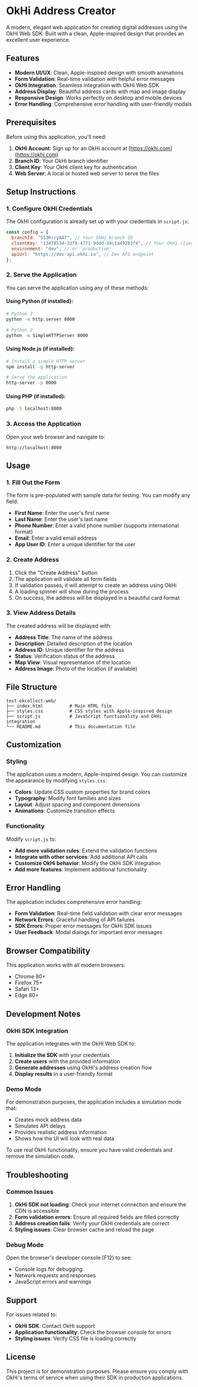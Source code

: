 # OkHi Address Creator

A modern, elegant web application for creating digital addresses using the OkHi Web SDK. Built with a clean, Apple-inspired design that provides an excellent user experience.

## Features

- **Modern UI/UX**: Clean, Apple-inspired design with smooth animations
- **Form Validation**: Real-time validation with helpful error messages
- **OkHi Integration**: Seamless integration with OkHi Web SDK
- **Address Display**: Beautiful address cards with map and image display
- **Responsive Design**: Works perfectly on desktop and mobile devices
- **Error Handling**: Comprehensive error handling with user-friendly modals

## Prerequisites

Before using this application, you'll need:

1. **OkHi Account**: Sign up for an OkHi account at [https://okhi.com](https://okhi.com)
2. **Branch ID**: Your OkHi branch identifier
3. **Client Key**: Your OkHi client key for authentication
4. **Web Server**: A local or hosted web server to serve the files

## Setup Instructions

### 1. Configure OkHi Credentials

The OkHi configuration is already set up with your credentials in `script.js`:

```javascript
const config = {
  branchId: "SS3RrryAAT", // Your OkHi branch ID
  clientKey: "13478534-2df8-4771-9ddd-34c1a49283f4", // Your OkHi client key
  environment: "dev", // or 'production'
  apiUrl: "https://dev-api.okhi.io", // Dev API endpoint
};
```

### 2. Serve the Application

You can serve the application using any of these methods:

#### Using Python (if installed):

```bash
# Python 3
python -m http.server 8000

# Python 2
python -m SimpleHTTPServer 8000
```

#### Using Node.js (if installed):

```bash
# Install a simple HTTP server
npm install -g http-server

# Serve the application
http-server -p 8000
```

#### Using PHP (if installed):

```bash
php -S localhost:8000
```

### 3. Access the Application

Open your web browser and navigate to:

```
http://localhost:8000
```

## Usage

### 1. Fill Out the Form

The form is pre-populated with sample data for testing. You can modify any field:

- **First Name**: Enter the user's first name
- **Last Name**: Enter the user's last name
- **Phone Number**: Enter a valid phone number (supports international format)
- **Email**: Enter a valid email address
- **App User ID**: Enter a unique identifier for the user

### 2. Create Address

1. Click the "Create Address" button
2. The application will validate all form fields
3. If validation passes, it will attempt to create an address using OkHi
4. A loading spinner will show during the process
5. On success, the address will be displayed in a beautiful card format

### 3. View Address Details

The created address will be displayed with:

- **Address Title**: The name of the address
- **Description**: Detailed description of the location
- **Address ID**: Unique identifier for the address
- **Status**: Verification status of the address
- **Map View**: Visual representation of the location
- **Address Image**: Photo of the location (if available)

## File Structure

```
test-okcollect-web/
├── index.html          # Main HTML file
├── styles.css          # CSS styles with Apple-inspired design
├── script.js           # JavaScript functionality and OkHi integration
└── README.md           # This documentation file
```

## Customization

### Styling

The application uses a modern, Apple-inspired design. You can customize the appearance by modifying `styles.css`:

- **Colors**: Update CSS custom properties for brand colors
- **Typography**: Modify font families and sizes
- **Layout**: Adjust spacing and component dimensions
- **Animations**: Customize transition effects

### Functionality

Modify `script.js` to:

- **Add more validation rules**: Extend the validation functions
- **Integrate with other services**: Add additional API calls
- **Customize OkHi behavior**: Modify the OkHi SDK integration
- **Add more features**: Implement additional functionality

## Error Handling

The application includes comprehensive error handling:

- **Form Validation**: Real-time field validation with clear error messages
- **Network Errors**: Graceful handling of API failures
- **SDK Errors**: Proper error messages for OkHi SDK issues
- **User Feedback**: Modal dialogs for important error messages

## Browser Compatibility

This application works with all modern browsers:

- Chrome 80+
- Firefox 75+
- Safari 13+
- Edge 80+

## Development Notes

### OkHi SDK Integration

The application integrates with the OkHi Web SDK to:

1. **Initialize the SDK** with your credentials
2. **Create users** with the provided information
3. **Generate addresses** using OkHi's address creation flow
4. **Display results** in a user-friendly format

### Demo Mode

For demonstration purposes, the application includes a simulation mode that:

- Creates mock address data
- Simulates API delays
- Provides realistic address information
- Shows how the UI will look with real data

To use real OkHi functionality, ensure you have valid credentials and remove the simulation code.

## Troubleshooting

### Common Issues

1. **OkHi SDK not loading**: Check your internet connection and ensure the CDN is accessible
2. **Form validation errors**: Ensure all required fields are filled correctly
3. **Address creation fails**: Verify your OkHi credentials are correct
4. **Styling issues**: Clear browser cache and reload the page

### Debug Mode

Open the browser's developer console (F12) to see:

- Console logs for debugging
- Network requests and responses
- JavaScript errors and warnings

## Support

For issues related to:

- **OkHi SDK**: Contact OkHi support
- **Application functionality**: Check the browser console for errors
- **Styling issues**: Verify CSS file is loading correctly

## License

This project is for demonstration purposes. Please ensure you comply with OkHi's terms of service when using their SDK in production applications.
